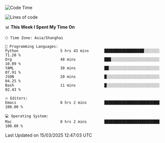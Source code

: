 <!--START_SECTION:waka-->
![Code Time](http://img.shields.io/badge/Code%20Time-2%2C575%20hrs%2044%20mins-blue)

![Lines of code](https://img.shields.io/badge/From%20Hello%20World%20I%27ve%20Written-335.3%20thousand%20lines%20of%20code-blue)

📊 **This Week I Spent My Time On** 

```text
🕑︎ Time Zone: Asia/Shanghai

💬 Programming Languages: 
Python                   5 hrs 43 mins       ██████████████████░░░░░░░   71.20 % 
Org                      48 mins             ███░░░░░░░░░░░░░░░░░░░░░░   10.09 % 
YAML                     38 mins             ██░░░░░░░░░░░░░░░░░░░░░░░   07.91 % 
JSON                     20 mins             █░░░░░░░░░░░░░░░░░░░░░░░░   04.25 % 
Bash                     11 mins             █░░░░░░░░░░░░░░░░░░░░░░░░   02.43 % 

🔥 Editors: 
Emacs                    8 hrs 2 mins        █████████████████████████   100.00 % 

💻 Operating System: 
Mac                      8 hrs 2 mins        █████████████████████████   100.00 % 
```


 Last Updated on 15/03/2025 12:47:03 UTC
<!--END_SECTION:waka-->
